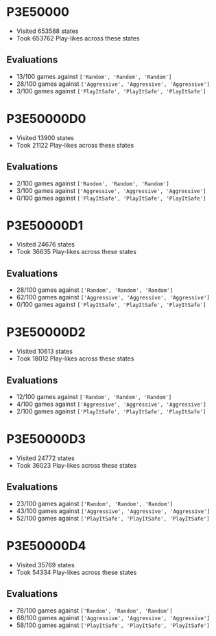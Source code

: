 # P3E50000
- Visited 653588 states
- Took 653762 Play-likes across these states
## Evaluations
- 13/100 games against `['Random', 'Random', 'Random']`
- 28/100 games against `['Aggressive', 'Aggressive', 'Aggressive']`
- 3/100 games against `['PlayItSafe', 'PlayItSafe', 'PlayItSafe']`
# P3E50000D0
- Visited 13900 states
- Took 21122 Play-likes across these states
## Evaluations
- 2/100 games against `['Random', 'Random', 'Random']`
- 3/100 games against `['Aggressive', 'Aggressive', 'Aggressive']`
- 0/100 games against `['PlayItSafe', 'PlayItSafe', 'PlayItSafe']`
# P3E50000D1
- Visited 24676 states
- Took 36635 Play-likes across these states
## Evaluations
- 28/100 games against `['Random', 'Random', 'Random']`
- 62/100 games against `['Aggressive', 'Aggressive', 'Aggressive']`
- 0/100 games against `['PlayItSafe', 'PlayItSafe', 'PlayItSafe']`
# P3E50000D2
- Visited 10613 states
- Took 18012 Play-likes across these states
## Evaluations
- 12/100 games against `['Random', 'Random', 'Random']`
- 4/100 games against `['Aggressive', 'Aggressive', 'Aggressive']`
- 2/100 games against `['PlayItSafe', 'PlayItSafe', 'PlayItSafe']`
# P3E50000D3
- Visited 24772 states
- Took 36023 Play-likes across these states
## Evaluations
- 23/100 games against `['Random', 'Random', 'Random']`
- 43/100 games against `['Aggressive', 'Aggressive', 'Aggressive']`
- 52/100 games against `['PlayItSafe', 'PlayItSafe', 'PlayItSafe']`
# P3E50000D4
- Visited 35769 states
- Took 54334 Play-likes across these states
## Evaluations
- 78/100 games against `['Random', 'Random', 'Random']`
- 68/100 games against `['Aggressive', 'Aggressive', 'Aggressive']`
- 58/100 games against `['PlayItSafe', 'PlayItSafe', 'PlayItSafe']`
